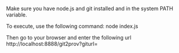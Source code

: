 Make sure you have node.js and git installed and in the system PATH variable.

To execute, use the following command:
    node index.js
    
Then go to your browser and enter the following url
http://localhost:8888/git2prov?giturl=<your open git repository>
